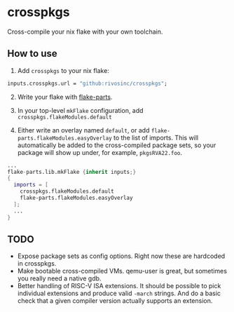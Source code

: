 <!--
SPDX-FileCopyrightText: Copyright (c) 2023 by Rivos Inc.

SPDX-License-Identifier: CC-BY-SA-4.0
-->

# crosspkgs

Cross-compile your nix flake with your own toolchain.

## How to use

1. Add `crosspkgs` to your nix flake:

```nix
inputs.crosspkgs.url = "github:rivosinc/crosspkgs";
```

2. Write your flake with [flake-parts](https://flake.parts/).

3. In your top-level `mkFlake` configuration, add `crosspkgs.flakeModules.default`

4. Either write an overlay named `default`, or add
   `flake-parts.flakeModules.easyOverlay` to the list of imports. This will
   automatically be added to the cross-compiled package sets, so your package
   will show up under, for example, `pkgsRVA22.foo`.

```nix
...
flake-parts.lib.mkFlake {inherit inputs;}
{
  imports = [
    crosspkgs.flakeModules.default
    flake-parts.flakeModules.easyOverlay
  ];
  ...
}
```

## TODO

-  Expose package sets as config options.
   Right now these are hardcoded in crosspkgs.
-  Make bootable cross-compiled VMs.
   qemu-user is great, but sometimes you really need a native gdb.
-  Better handling of RISC-V ISA extensions.
   It should be possible to pick individual extensions and produce valid
   `-march` strings. And do a basic check that a given compiler version
   actually supports an extension.
